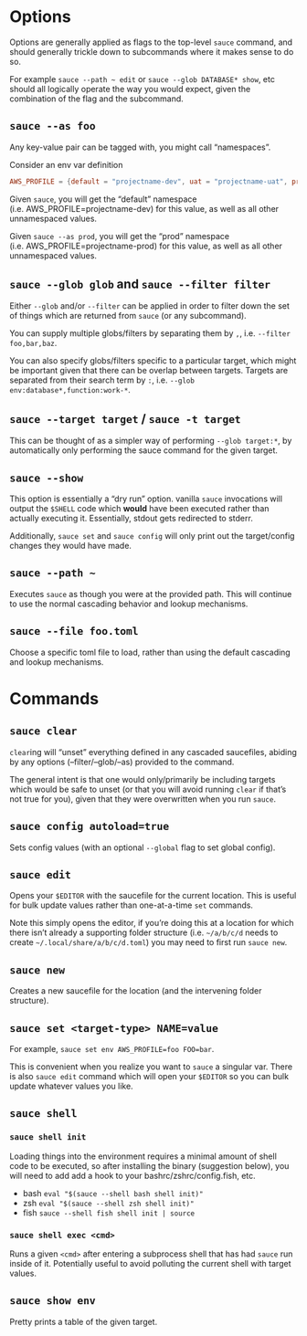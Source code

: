 # Options

Options are generally applied as flags to the top-level `sauce` command,
and should generally trickle down to subcommands where it makes sense to
do so.

For example `sauce --path ~ edit` or `sauce --glob DATABASE* show`, etc
should all logically operate the way you would expect, given the
combination of the flag and the subcommand.

## `sauce --as foo`

Any key-value pair can be tagged with, you might call “namespaces”.

Consider an env var definition

```toml
AWS_PROFILE = {default = "projectname-dev", uat = "projectname-uat", prod = "projectname-prod"}
```

Given `sauce`, you will get the “default” namespace
(i.e. AWS_PROFILE=projectname-dev) for this value, as well as all other
unnamespaced values.

Given `sauce --as prod`, you will get the “prod” namespace
(i.e. AWS_PROFILE=projectname-prod) for this value, as well as all
other unnamespaced values.

## `sauce --glob glob` and `sauce --filter filter`

Either `--glob` and/or `--filter` can be applied in order to filter down
the set of things which are returned from `sauce` (or any subcommand).

You can supply multiple globs/filters by separating them by `,`,
i.e. `--filter foo,bar,baz`.

You can also specify globs/filters specific to a particular target,
which might be important given that there can be overlap between
targets. Targets are separated from their search term by `:`,
i.e. `--glob env:database*,function:work-*`.

## `sauce --target target` / `sauce -t target`

This can be thought of as a simpler way of performing `--glob target:*`,
by automatically only performing the sauce command for the given target.

## `sauce --show`

This option is essentially a “dry run” option. vanilla `sauce`
invocations will output the `$SHELL` code which **would** have been
executed rather than actually executing it. Essentially, stdout gets
redirected to stderr.

Additionally, `sauce set` and `sauce config` will only print out the
target/config changes they would have made.

## `sauce --path ~`

Executes `sauce` as though you were at the provided path. This will
continue to use the normal cascading behavior and lookup mechanisms.

## `sauce --file foo.toml`

Choose a specific toml file to load, rather than using the default
cascading and lookup mechanisms.

# Commands

## `sauce clear`

`clear`ing will “unset” everything defined in any cascaded saucefiles,
abiding by any options (–filter/–glob/–as) provided to the command.

The general intent is that one would only/primarily be including targets
which would be safe to unset (or that you will avoid running `clear` if
that’s not true for you), given that they were overwritten when you run
`sauce`.

## `sauce config autoload=true`

Sets config values (with an optional `--global` flag to set global
config).

## `sauce edit`

Opens your `$EDITOR` with the saucefile for the current location. This
is useful for bulk update values rather than one-at-a-time `set`
commands.

Note this simply opens the editor, if you’re doing this at a location
for which there isn’t already a supporting folder structure
(i.e. `~/a/b/c/d` needs to create `~/.local/share/a/b/c/d.toml`) you may
need to first run `sauce new`.

## `sauce new`

Creates a new saucefile for the location (and the intervening folder
structure).

## `sauce set <target-type> NAME=value`

For example, `sauce set env AWS_PROFILE=foo FOO=bar`.

This is convenient when you realize you want to `sauce` a singular var.
There is also `sauce edit` command which will open your `$EDITOR` so you
can bulk update whatever values you like.

## `sauce shell`

### `sauce shell init`

Loading things into the environment requires a minimal amount of shell
code to be executed, so after installing the binary (suggestion below),
you will need to add add a hook to your bashrc/zshrc/config.fish, etc.

- bash `eval "$(sauce --shell bash shell init)"`
- zsh `eval "$(sauce --shell zsh shell init)"`
- fish `sauce --shell fish shell init | source`

### `sauce shell exec <cmd>`

Runs a given `<cmd>` after entering a subprocess shell that has had
`sauce` run inside of it. Potentially useful to avoid polluting the
current shell with target values.

## `sauce show env`

Pretty prints a table of the given target.
